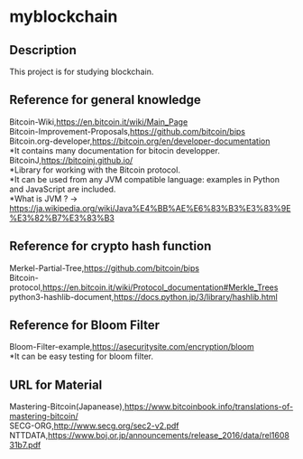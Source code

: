 # myblockchain

## Description
This project is for studying blockchain.

## Reference for general knowledge  
Bitcoin-Wiki,https://en.bitcoin.it/wiki/Main_Page  
Bitcoin-Improvement-Proposals,https://github.com/bitcoin/bips  
Bitcoin.org-developer,https://bitcoin.org/en/developer-documentation  
*It contains many documentation for bitocin developper.  
BitcoinJ,https://bitcoinj.github.io/  
*Library for working with the Bitcoin protocol.  
*It can be used from any JVM compatible language: examples in Python and JavaScript are included.    
*What is JVM ? → https://ja.wikipedia.org/wiki/Java%E4%BB%AE%E6%83%B3%E3%83%9E%E3%82%B7%E3%83%B3  
  
## Reference for crypto hash function
Merkel-Partial-Tree,https://github.com/bitcoin/bips  
Bitcoin-protocol,https://en.bitcoin.it/wiki/Protocol_documentation#Merkle_Trees  
python3-hashlib-document,https://docs.python.jp/3/library/hashlib.html  

## Reference for Bloom Filter  
Bloom-Filter-example,https://asecuritysite.com/encryption/bloom  
*It can be easy testing for bloom filter.

## URL for Material
Mastering-Bitcoin(Japanease),https://www.bitcoinbook.info/translations-of-mastering-bitcoin/  
SECG-ORG,http://www.secg.org/sec2-v2.pdf  
NTTDATA,https://www.boj.or.jp/announcements/release_2016/data/rel160831b7.pdf  

